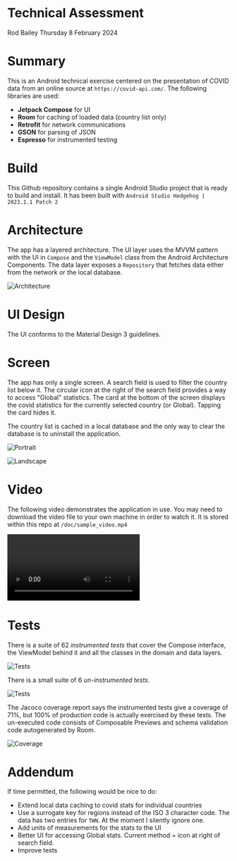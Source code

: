 # Technical Assessment

Rod Bailey
Thursday 8 February 2024

# Summary

This is an Android technical exercise centered on the presentation of COVID data from an online source at `https://covid-api.com/`. The following libraries are used:

- **Jetpack Compose** for UI
- **Room** for caching of loaded data (country list only)
- **Retrofit** for network communications
- **GSON** for parsing of JSON
- **Espresso** for instrumented testing

# Build

This Github repository contains a single Android Studio project that is ready to build and install.
It has been built with `Android Studio Hedgehog | 2023.1.1 Patch 2`

# Architecture

The app has a layered architecture. The UI layer uses the MVVM pattern with the UI in `Compose` and the `ViewModel` class from the Android Architecture Components. The data layer exposes a `Repository` that fetches data either from the network or the local database.

![Architecture](/doc/app_architecture.png)

# UI Design

The UI conforms to the Material Design 3 guidelines.

# Screen

The app has only a single screen. A search field is used to filter the country list below it. The circular icon at the right of the search field provides a way to access "Global" statistics. The card at the bottom of the screen displays the covid statistics for the currently selected country (or Global). Tapping the card hides it.

The country list is cached in a local database and the only way to clear the database is to uninstall the application.

![Portrait](/doc/sample_screenshot_portrait.png)

![Landscape](/doc/sample_screenshot_landscape.png)

# Video

The following video demonstrates the application in use. You may need to download the video file to your own machine in order to watch it. It is stored within this repo at `/doc/sample_video.mp4`

![Video](/doc/sample_video.mp4)

# Tests

There is a suite of 62 *instrumented tests* that cover the Compose interface, the ViewModel behind it and all the classes in the domain and data layers.

![Tests](/doc/instrumented_tests.png)

There is a small suite of 6 *un-instrumented tests*.

![Tests](/doc/uninstrumented_tests.png)

The Jacoco coverage report says the instrumented tests give a coverage of 71%, but 100% of production code is actually exercised by these tests. The un-executed code consists of Composable Previews and schema validation code autogenerated by Room.

![Coverage](/doc/coverage.png)

# Addendum

If time permitted, the following would be nice to do: 

- Extend local data caching to covid stats for individual countries
- Use a surrogate key for regions instead of the ISO 3 character code. The data has two entries for `TWN`. At the moment I silently ignore one.
- Add units of measurements for the stats to the UI
- Better UI for accessing Global stats. Current method = icon at right of search field.
- Improve tests

